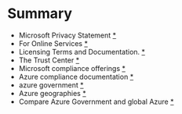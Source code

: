 # Summary

- Microsoft Privacy Statement [*](https://privacy.microsoft.com/en-US/privacystatement)
- For Online Services [*](https://www.microsoft.com/licensing/terms/product/ForallOnlineServices)
- Licensing Terms and Documentation. [*](https://www.microsoft.com/licensing/docs)
- The Trust Center [*](https://www.microsoft.com/ro-ro/trust-center)
- Microsoft compliance offerings [*](https://docs.microsoft.com/en-us/compliance/regulatory/offering-home)
- Azure compliance documentation [*](https://docs.microsoft.com/en-us/azure/compliance/)
- azure government [*](https://azure.microsoft.com/global-infrastructure/government)
- Azure geographies [*](https://azure.microsoft.com/en-us/global-infrastructure/geographies/#geographies)
- Compare Azure Government and global Azure [*](https://docs.microsoft.com/en-us/azure/azure-government/compare-azure-government-global-azure)